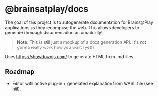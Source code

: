 # @brainsatplay/docs

The goal of this project is to autogenerate documentation for Brains@Play applications as they recompose the web. This allows developers to generate thorough documentation automatically!

> **Note**: This is still just a mockup of a docs generation API. It's not gonna really work how you want (yet)!

Uses https://showdownjs.com/ to generate HTML from .md files.

## Roadmap
-  Editor with active plug-in + generated explanation from WASL file (see [htil](https://github.com/brainsatplay/htil)).